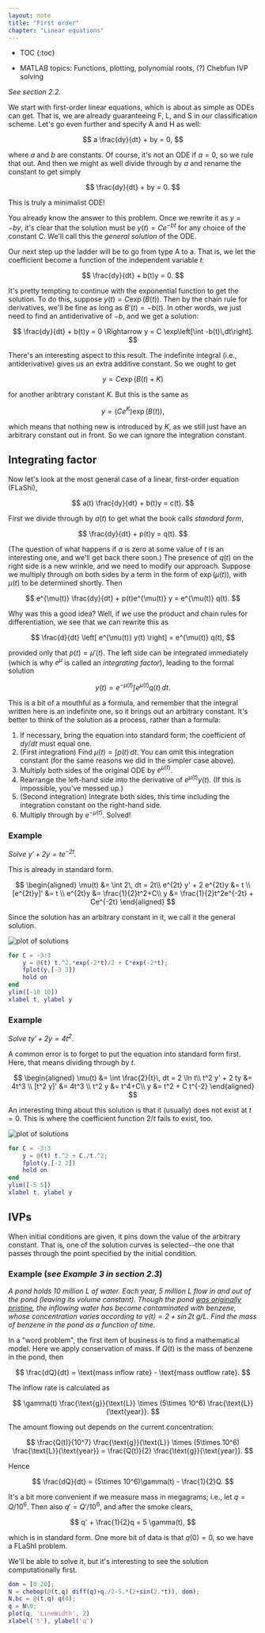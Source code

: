```yaml
---
layout: note
title: "First order"
chapter: "Linear equations"
---
```

* TOC
{:toc}

* MATLAB topics: Functions, plotting, polynomial roots, (?) Chebfun IVP solving

*See section 2.2.* 

We start with first-order linear equations, which is about as simple as ODEs can get. That is, we are already guaranteeing F, L, and S in our classification scheme. Let's go even further and specify A and H as well:

$$
a \frac{dy}{dt} + by = 0,
$$

where $a$ and $b$ are constants. Of course, it's not an ODE if $a=0$, so we rule that out. And then we might as well divide through by $a$ and rename the constant to get simply

$$
\frac{dy}{dt} + by = 0.
$$

This is truly a minimalist ODE! 

You already know the answer to this problem. Once we rewrite it as $y=-by$, it's clear that the solution must be $y(t)=Ce^{-bt}$ for any choice of the constant $C$. We'll call this the *general solution* of the ODE.

Our next step up the ladder will be to go from type A to a. That is, we let the coefficient become a function of the independent variable $t$:

$$
\frac{dy}{dt} + b(t)y = 0.
$$

It's pretty tempting to continue with the exponential function to get the solution. To do this, suppose $y(t)=C\exp(B(t))$. Then by the chain rule for derivatives, we'll be fine as long as $B'(t)=-b(t)$. In other words, we just need to find an antiderivative of $-b$, and we get a solution:

$$
\frac{dy}{dt} + b(t)y = 0 \Rightarrow y = C \exp\left[\int -b(t)\,dt\right].
$$

There's an interesting aspect to this result. The indefinite integral (i.e., antiderivative) gives us an extra additive constant. So we ought to get 

$$
y = C \exp(B(t)+K)
$$

for another aribtrary constant $K$. But this is the same as 

$$
y = (Ce^K) \exp(B(t)),
$$

which means that nothing new is introduced by $K$, as we still just have an arbitrary constant out in front. So we can ignore the integration constant. 

## Integrating factor

Now let's look at the most general case of a linear, first-order equation (FLaShi),

$$
a(t) \frac{dy}{dt} + b(t)y = c(t).
$$

First we divide through by $a(t)$ to get what the book calls *standard form*,

$$
\frac{dy}{dt} + p(t)y = q(t).
$$

(The question of what happens if $a$ is zero at some value of $t$ is an interesting one, and we'll get back there soon.) The presence of $q(t)$ on the right side is a new wrinkle, and we need to modify our approach. Suppose we multiply through on both sides by a term in the form of $\exp(\mu(t))$, with $\mu(t)$ to be determined shortly. Then

$$
e^{\mu(t)} \frac{dy}{dt} + p(t)e^{\mu(t)} y = e^{\mu(t)} q(t).
$$

Why was this a good idea? Well, if we use the product and chain rules for differentiation, we see that we can rewrite this as

$$
\frac{d}{dt} \left[ e^{\mu(t)} y(t) \right] = e^{\mu(t)} q(t),
$$

provided only that $p(t)=\mu'(t)$. The left side can be integrated immediately (which is why $e^\mu$ is called an *integrating factor*), leading to the formal solution

$$
 y(t) = e^{-\mu(t)} \int e^{\mu(t)} q(t)\, dt.
$$

This is a bit of a mouthful as a formula, and remember that the integral written here is an indefinite one, so it brings out an arbitrary constant. It's better to think of the solution as a process, rather than a formula:

1. If necessary, bring the equation into standard form; the coefficient of $dy/dt$ must equal one.
1. (First integration) Find $\mu(t)=\int p(t)\, dt$. You can omit this integration constant (for the same reasons we did in the simpler case above). 
1. Multiply both sides of the original ODE by $e^{\mu(t)}$. 
1. Rearrange the left-hand side into the derivative of $e^{\mu(t)} y(t)$. (If this is impossible, you've messed up.)
1. (Second integration) Integrate both sides, this time including the integration constant on the right-hand side. 
1. Multiply through by $e^{-\mu(t)}$. Solved! 

### Example

*Solve $y'+2y = te^{-2t}$.*

This is already in standard form.

$$
\begin{aligned}
\mu(t) &= \int 2\, dt = 2t\\
 e^{2t} y' + 2 e^{2t}y &= t \\
[e^{2t}y]' &= t \\
e^{2t}y &= \frac{1}{2}t^2+C\\
y &=  \frac{1}{2}t^2e^{-2t} + Ce^{-2t}
\end{aligned}
$$

Since the solution has an arbitrary constant in it, we call it the general solution. 

![plot of solutions](10-example1.svg)

```matlab
for C = -3:3
    y = @(t) t.^2.*exp(-2*t)/2 + C*exp(-2*t);
    fplot(y,[-3 3])
    hold on
end
ylim([-10 10])
xlabel t, ylabel y
```

### Example

*Solve $ty'+2y = 4t^2$.*

A common error is to forget to put the equation into standard form first. Here, that means dividing through by $t$.

$$
\begin{aligned}
\mu(t) &= \int \frac{2}{t}\, dt = 2 \ln t\\
 t^2 y' + 2 ty &= 4t^3 \\
[t^2 y]' &= 4t^3 \\
t^2 y &= t^4+C\\
y &=  t^2 + C t^{-2}
\end{aligned}
$$

An interesting thing about this solution is that it (usually) does not exist at $t=0$. This is where the coefficient function $2/t$ fails to exist, too. 

![plot of solutions](10-example2.svg)

```matlab
for C = -3:3
    y = @(t) t.^2 + C./t.^2;
    fplot(y,[-2 2])
    hold on
end
ylim([-5 5])
xlabel t, ylabel y
```
## IVPs

When initial conditions are given, it pins down the value of the arbitrary constant. That is, one of the solution curves is selected--the one that passes through the point specified by the initial condition. 

### Example (*see Example 3 in section 2.3*)

*A pond holds 10 million L of water. Each year, 5 million L flow in and out of the pond (leaving its volume constant). Though the pond [was originally pristine](https://youtu.be/94bdMSCdw20), the inflowing water has become contaminated with benzene, whose concentration varies according to $\gamma(t) = 2 + \sin 2t$ g/L. Find the mass of benzene in the pond as a function of time.*

In a "word problem", the first item of business is to find a mathematical model. Here we apply conservation of mass. If $Q(t)$ is the mass of benzene in the pond, then

$$
\frac{dQ}{dt} = \text{mass inflow rate} - \text{mass outflow rate}. 
$$

The inflow rate is calculated as 

$$
\gamma(t) \frac{\text{g}}{\text{L}} \times (5\times 10^6) \frac{\text{L}}{\text{year}}.
$$

The amount flowing out depends on the current concentration:

$$
\frac{Q(t)}{10^7}  \frac{\text{g}}{\text{L}} \times (5\times 10^6) \frac{\text{L}}{\text{year}} = \frac{Q(t)}{2} \frac{\text{g}}{\text{year}}.
$$

Hence

$$
\frac{dQ}{dt} = (5\times 10^6)\gamma(t) - \frac{1}{2}Q.
$$

It's a bit more convenient if we measure mass in megagrams; i.e., let $q=Q/10^6$. Then also $q'=Q'/10^6$, and after the smoke clears,

$$
q' +  \frac{1}{2}q = 5 \gamma(t),
$$

which is in standard form. One more bit of data is that $q(0)=0$, so we have a FLaShI problem. 

We'll be able to solve it, but it's interesting to see the solution computationally first. 

```matlab
dom = [0 20];
N = chebop(@(t,q) diff(q)+q./2-5.*(2+sin(2.*t)), dom);
N.bc = @(t,q) q(0);
q = N\0;
plot(q, 'LineWidth', 2)
xlabel('t'), ylabel('q')
```


